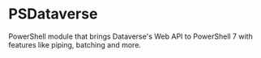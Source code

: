 # PSDataverse
PowerShell module that brings Dataverse's Web API to PowerShell 7 with features like piping, batching and more.
